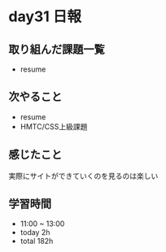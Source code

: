 # day31 日報
## 取り組んだ課題一覧
- resume

## 次やること
- resume
- HMTC/CSS上級課題

## 感じたこと
実際にサイトができていくのを見るのは楽しい
  
   
## 学習時間
- 11:00 ~ 13:00
- today 2h
- total 182h
